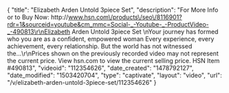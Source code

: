 {
    "title": "Elizabeth Arden Untold 3piece Set",
    "description": "For More Info or to Buy Now: http:\/\/www.hsn.com\/products\/seo\/8116901?rdr=1&sourceid=youtube&cm_mmc=Social-_-Youtube-_-ProductVideo-_-490813\r\nElizabeth Arden Untold 3piece Set \nYour journey has formed who you are as a confident, empowered woman Every experience, every achievement, every relationship. But the world has not witnessed the...\r\nPrices shown on the previously recorded video may not represent the current price.  View hsn.com to view the current selling price. HSN Item #490813",
    "videoid": "112354626",
    "date_created": "1478792127",
    "date_modified": "1503420704",
    "type": "captivate",
    "layout": "video",
    "url": "\/v\/elizabeth-arden-untold-3piece-set\/112354626"
}